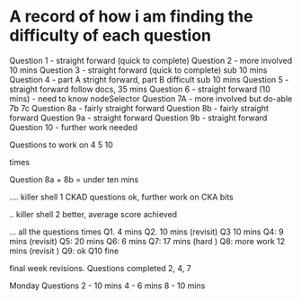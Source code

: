 # A record of how i am finding the difficulty of each question 

Question 1 - straight forward (quick to complete)
Question 2 - more involved 10 mins 
Question 3 - straight forward (quick to complete) sub 10 mins 
Question 4 - part A stright forward, part B difficult sub 10 mins 
Question 5 - straight forward follow docs, 35 mins 
Question 6 - straight forward (10 mins) - need to know nodeSelector 
Question 7A - more involved but do-able 
7b 
7c 
Question 8a - fairly straight forward
Question 8b - fairly straight forward 
Question 9a - straight forward 
Question 9b - straight forward 
Question 10 - further work needed 


Questions to work on 
4 
5
10 


times 

Question 8a + 8b = under ten mins 

.... killer shell 1 
CKAD questions ok, further work on CKA bits 

.. killer shell 2 
better, average score achieved 


... 
all the questions times 
Q1. 4 mins 
Q2. 10 mins   (revisit)
Q3 10 mins 
Q4: 9 mins (revisit)
Q5: 20 mins
Q6: 6 mins 
Q7: 17 mins (hard )
Q8: more work 12 mins (revisit )
Q9: ok 
Q10 fine 

final week revisions. 
Questions completed 
2, 4, 7 

Monday Questions 
2 - 10 mins 
4 - 6 mins 
8 - 10 mins 

